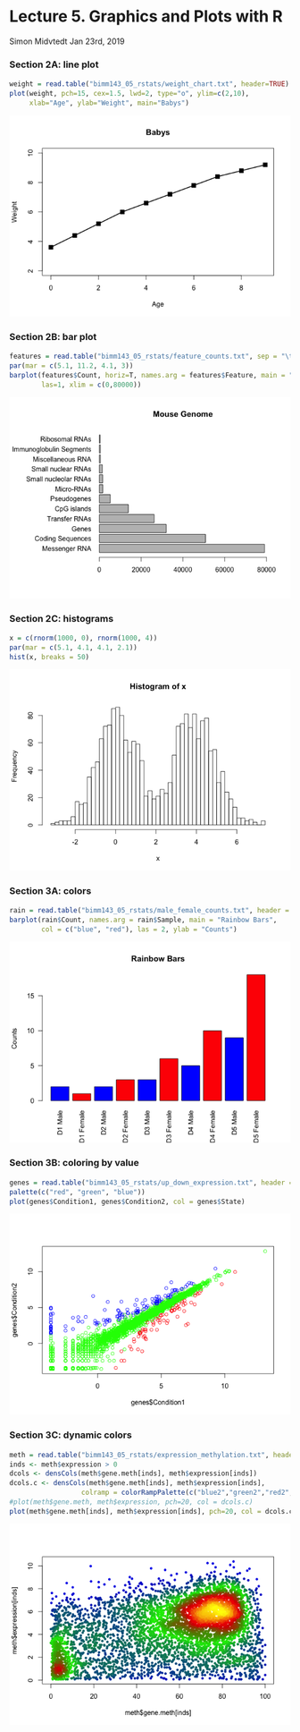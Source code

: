 Lecture 5. Graphics and Plots with R
================
Simon Midvtedt
Jan 23rd, 2019

### **Section 2A: line plot**

``` r
weight = read.table("bimm143_05_rstats/weight_chart.txt", header=TRUE)
plot(weight, pch=15, cex=1.5, lwd=2, type="o", ylim=c(2,10), 
     xlab="Age", ylab="Weight", main="Babys")
```

![](class05_files/figure-markdown_github/unnamed-chunk-1-1.png)

### **Section 2B: bar plot**

``` r
features = read.table("bimm143_05_rstats/feature_counts.txt", sep = "\t", header = TRUE)
par(mar = c(5.1, 11.2, 4.1, 3))
barplot(features$Count, horiz=T, names.arg = features$Feature, main = "Mouse Genome",
        las=1, xlim = c(0,80000))
```

![](class05_files/figure-markdown_github/unnamed-chunk-2-1.png)

### **Section 2C: histograms**

``` r
x = c(rnorm(1000, 0), rnorm(1000, 4))
par(mar = c(5.1, 4.1, 4.1, 2.1))
hist(x, breaks = 50)
```

![](class05_files/figure-markdown_github/unnamed-chunk-3-1.png)

### **Section 3A: colors**

``` r
rain = read.table("bimm143_05_rstats/male_female_counts.txt", header = T, sep = "\t")
barplot(rain$Count, names.arg = rain$Sample, main = "Rainbow Bars",
        col = c("blue", "red"), las = 2, ylab = "Counts")
```

![](class05_files/figure-markdown_github/unnamed-chunk-4-1.png)

### **Section 3B: coloring by value**

``` r
genes = read.table("bimm143_05_rstats/up_down_expression.txt", header = T, sep = "\t")
palette(c("red", "green", "blue"))
plot(genes$Condition1, genes$Condition2, col = genes$State)
```

![](class05_files/figure-markdown_github/unnamed-chunk-5-1.png)

### **Section 3C: dynamic colors**

``` r
meth = read.table("bimm143_05_rstats/expression_methylation.txt", header = T, sep = "\t")
inds <- meth$expression > 0
dcols <- densCols(meth$gene.meth[inds], meth$expression[inds])
dcols.c <- densCols(meth$gene.meth[inds], meth$expression[inds], 
                  colramp = colorRampPalette(c("blue2","green2","red2", "yellow")))
#plot(meth$gene.meth, meth$expression, pch=20, col = dcols.c)
plot(meth$gene.meth[inds], meth$expression[inds], pch=20, col = dcols.c)
```

![](class05_files/figure-markdown_github/unnamed-chunk-6-1.png)
